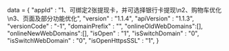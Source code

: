 <span id = 'versionData'>data = {
"appId" : "1、可绑定2张提现卡，并可选择银行卡提现\n2、购物车优化\n3、页面及部分功能优化",
"version" : "1.1.4",
"apiVersion" : "1.1.3",
"versionCode" : "-1",
"domainPrefix" : "",
"onlineOldWebDomains":[],
"onlineNewWebDomains":[],
"isOpen" : "1",
"isSwitchDomain" : "0",
"isSwitchWebDomain" : "0",
"isOpenHttpsSSL" : "1",
}</span>
